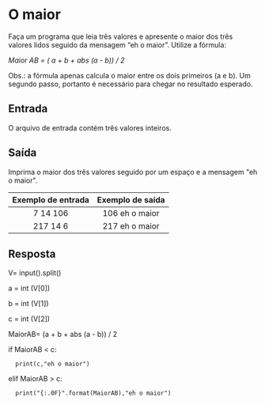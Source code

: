 # O maior

Faça um programa que leia três valores e apresente o maior dos três valores lidos seguido da mensagem “eh o maior”. Utilize a fórmula:

*Maior AB = ( a + b + abs (a - b)) / 2*

Obs.: a fórmula apenas calcula o maior entre os dois primeiros (a e b). Um segundo passo, portanto é necessário para chegar no resultado esperado.

## Entrada

O arquivo de entrada contém três valores inteiros.

## Saída

Imprima o maior dos três valores seguido por um espaço e a mensagem "eh o maior".

|           **Exemplo de entrada**          |           **Exemplo de saída**          |
|:-----------------------------------------:|:---------------------------------------:|
|7 14 106                                   |106 eh o maior                           |
|217 14 6                                   |217 eh o maior                           |

## Resposta

V= input().split()

a = int (V[0])

b = int (V[1])

c = int (V[2])

MaiorAB= (a + b + abs (a - b)) / 2

if MaiorAB < c:

      print(c,"eh o maior")

elif MaiorAB > c:

      print("{:.0F}".format(MaiorAB),"eh o maior")
